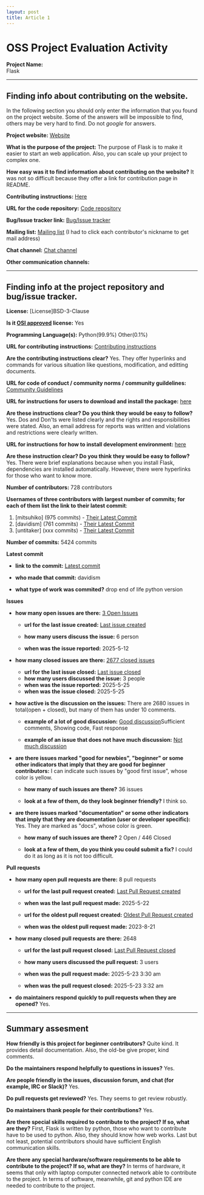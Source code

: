 ```yaml
---
layout: post
title: Article 1
---
```



<!-- This text should be replaced by your first post. 

The easiest way to make your first post is to edit this one. 
Go into /_posts/ and update the 2025-05-01-Article01.md file.  -->
# OSS Project Evaluation Activity



__Project Name:__  
Flask

---

## Finding info about contributing on the website.

In the following section you should only enter the information that you
found on the project website. Some of the answers will be impossible to find, others
may be very hard to find. Do not _google_ for answers.

__Project website:__ [Website](https://flask.palletsprojects.com/en/stable/)


__What is the purpose of the project:__ 
The purpose of Flask is to make it easier to start an web application. Also, you can scale up your project to complex one.

__How easy was it to find information about contributing on the website?__ 
It was not so difficult because they offer a link for contribution page in README.

__Contributing instructions:__ [Here](https://palletsprojects.com/contributing/)

__URL for the code repository:__ [Code repository](https://github.com/pallets/flask)

__Bug/Issue tracker link:__ [Bug/Issue tracker](https://github.com/pallets/flask/issues)

__Mailing list:__ [Mailing list](https://github.com/pallets/flask/graphs/contributors) (I had to click each contributor's nickname to get mail address)

__Chat channel:__ [Chat channel](https://discord.com/invite/pallets)

__Other communication channels:__ 


---

## Finding info at the project repository and bug/issue tracker.

__License:__ [License]BSD-3-Clause

__Is it [OSI approved](https://opensource.org/licenses/alphabetical) license:__ Yes

__Programming Language(s):__ Python(99.9%) Other(0.1%)

__URL for contributing instructions:__ [Contributing instructions](https://palletsprojects.com/contributing/)

__Are the contributing instructions clear?__ Yes. They offer hyperlinks and commands for various situation like questions, modification, and editting documents.


__URL for code of conduct / community norms / community guildelines:__ [Community Guidelines](https://github.com/pallets/flask?tab=coc-ov-file)

__URL for instructions for users to download and install the package:__  [here](https://flask.palletsprojects.com/ko/stable/installation/)


__Are these instructions clear? Do you think they would be easy to follow?__ Yes. Dos and Don'ts were listed clearly and the rights and responsibilities were stated. Also, an email address for reports was written and violations and restrictions were clearly written.


__URL for instructions for how to install development environment:__ [here](https://flask.palletsprojects.com/ko/stable/installation/)


__Are these instruction clear? Do you think they would be easy to follow?__ Yes. There were brief explanations because when you install Flask, dependencies are installed automatically. However, there were hyperlinks for those who want to know more.


__Number of contributors:__ 728 contributors


__Usernames of three contributors with largest number of commits; for
each of them list the link to their latest commit__:

1. [mitsuhiko] (975 commits) - [Their Latest Commit](https://github.com/pallets/flask/commit/4a1acc8b5f0b5608fa8f20a1ef3afc13574cb96e)
1. [davidism] (761 commits) - [Their Latest Commit](https://github.com/pallets/flask/commit/a5f9742398c9429ef84ac8a57b0f3eb418394d9e)
1. [untitaker] (xxx commits) - [Their Latest Commit](https://github.com/pallets/flask/commit/339419117fff06fa89124d04b1921b61b8865d80)


__Number of commits:__ 5424 commits

__Latest commit__ 

- __link to the commit:__ [Latest commit](https://github.com/pallets/flask/commit/a5f9742398c9429ef84ac8a57b0f3eb418394d9e)

- __who made that commit:__ davidism

- __what type of work was commited?__ drop end of life python version


__Issues__

- __how many open issues are there:__ [3 Open Issues](https://github.com/pallets/flask/issues)

    - __url for the last issue created:__ [Last issue created](https://github.com/pallets/flask/issues/5729)

    - __how many users discuss the issue:__ 6 person
    
    - __when was the issue reported:__ 2025-5-12
    

- __how many closed issues are there:__ [2677 closed issues](https://github.com/pallets/flask/issues?q=is%3Aissue%20state%3Aclosed)
    - __url for the last issue closed:__ [Last issue closed](https://github.com/pallets/flask/issues/5745)
    - __how many users discussed the issue:__ 3 people
    - __when was the issue reported:__ 2025-5-25
    - __when was the issue closed:__ 2025-5-25

- __how active is the discussion on the issues:__ There are 2680 issues in total(open + closed), but many of them has under 10 comments.

    - __example of a lot of good discussion:__ [Good discussion](https://github.com/pallets/flask/issues/1361)Sufficient comments, Showing code, Fast response
    
    - __example of an issue that does not have much discussion:__ [Not much discussion](https://github.com/pallets/flask/issues/1947)



- __are there issues marked "good for newbies", "beginner" or some other indicators that imply that they are good for beginner contributors:__ I can indicate such issues by "good first issue", whose color is yellow.

    - __how many of such issues are there?__ 36 issues
    
    - __look at a few of them, do they look beginner friendly?__ I think so.



- __are there issues marked "documentation" or some other indicators that imply that they are documentation (user or developer specific):__ Yes. They are marked as "docs", whose color is green.

    - __how many of such issues are there?__ 2 Open / 446 Closed
    
    - __look at a few of them, do you think you could submit a fix?__ I could do it as long as it is not too difficult.



__Pull requests__

- __how many open pull requests are there:__ 8 pull requests

    - __url for the last pull request created:__ [Last Pull Request created](https://github.com/pallets/flask/pull/5742)
    
    - __when was the last pull request made:__ 2025-5-22

    - __url for the oldest pull request created:__ [Oldest Pull Request created](https://github.com/pallets/flask/pull/5229)
    
    - __when was the oldest pull request made:__ 2023-8-21

- __how many closed pull requests are there:__ 2648

    - __url for the last pull request closed:__ [Last Pull Request closed](https://github.com/pallets/flask/pull/5743)
    
    - __how many users discussed the pull request:__ 3 users
    
    - __when was the pull request made:__  2025-5-23 3:30 am
    
    - __when was the pull request closed:__ 2025-5-23 3:32 am
    

- __do maintainers respond quickly to pull requests when they are opened?__ Yes.







---


## Summary assesment
__How friendly is this project for beginner contributors?__ Quite kind. It provides detail documentation. Also, the old-be give proper, kind comments.




__Do the maintainers respond helpfully to questions in issues?__ Yes.



__Are people friendly in the issues, discussion forum, and chat (for example, IRC or Slack)?__ Yes.




__Do pull requests get reviewed?__ Yes. They seems to get review robustly.



__Do maintainers thank people for their contributions?__ Yes.



__Are there special skills required to contribute to the project? If so, what are they?__ First, Flask is written by python, those who want to contribute have to be used to python. Also, they should know how web works. Last but not least, potential contributors should have sufficient English communication skills. 



__Are there any special hardware/software requirements to be able to contribute to the project? If so, what are they?__ In terms of hardware, it seems that only with laptop computer connected network able to contribute to the project. In terms of software, meanwhile, git and python IDE are needed to contribute to the project.

